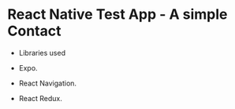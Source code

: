 # React Native Test App - A simple Contact
- Libraries used

 - Expo. 

 - React Navigation. 

 - React Redux. 
